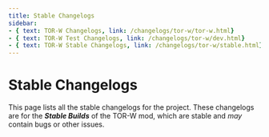 ```yaml
---
title: Stable Changelogs
sidebar:
- { text: TOR-W Changelogs, link: /changelogs/tor-w/tor-w.html}
- { text: TOR-W Test Changelogs, link: /changelogs/tor-w/dev.html}
- { text: TOR-W Stable Changelogs, link: /changelogs/tor-w/stable.html}
---
```

# Stable Changelogs

This page lists all the stable changelogs for the project. These changelogs are for the ***Stable Builds*** of the TOR-W mod, which are stable and *may* contain bugs or other issues.